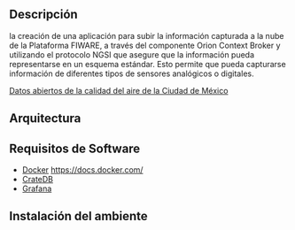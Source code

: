 
## Descripción
la creación de una aplicación para subir la información capturada a la nube de la Plataforma FIWARE, a través del componente Orion Context Broker y utilizando el protocolo NGSI que asegure que la información pueda representarse en un esquema estándar. Esto permite que pueda capturarse información de diferentes tipos de sensores analógicos o digitales.

[Datos abiertos de la calidad del aire de la Ciudad de México](./datosabiertos//airecdmx.md)

## Arquitectura

## Requisitos de Software 
- [Docker](./herramientas//docker.md) https://docs.docker.com/
- [CrateDB](./herramientas//cratedb.md)
- [Grafana](./herramientas//grafana.md)

## Instalación del ambiente

